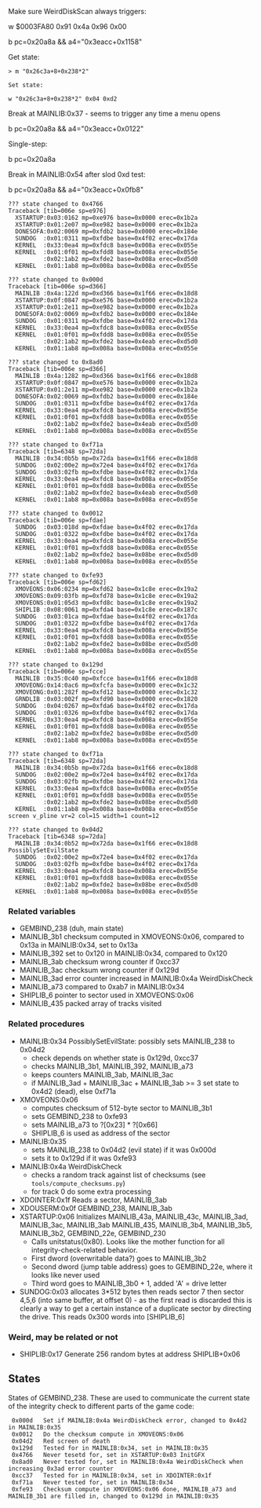 Make sure WeirdDiskScan always triggers:

w $0003FA80 0x91 0x4a 0x96 0x00


b pc=0x20a8a && a4="0x3eacc+0x1158"

Get state:

    > m "0x26c3a+8+0x238*2"

    Set state:

    w "0x26c3a+8+0x238*2" 0x04 0xd2

Break at MAINLIB:0x37 - seems to trigger any time a menu opens

b pc=0x20a8a && a4="0x3eacc+0x0122"


Single-step:

b pc=0x20a8a

Break in MAINLIB:0x54 after slod 0xd test:

b pc=0x20a8a && a4="0x3eacc+0x0fb8"

```
??? state changed to 0x4766
Traceback [tib=006e sp=e976]
  XSTARTUP:0x03:0162 mp=0xe976 base=0x0000 erec=0x1b2a
  XSTARTUP:0x01:2e07 mp=0xe982 base=0x0000 erec=0x1b2a
  DONESOFA:0x02:0069 mp=0xfdb2 base=0x0000 erec=0x184e
  SUNDOG  :0x01:0311 mp=0xfdbe base=0x4f02 erec=0x17da
  KERNEL  :0x33:0ea4 mp=0xfdc8 base=0x008a erec=0x055e
  KERNEL  :0x01:0f01 mp=0xfdd8 base=0x008a erec=0x055e
          :0x02:1ab2 mp=0xfde2 base=0x008a erec=0xd5d0
  KERNEL  :0x01:1ab8 mp=0x008a base=0x008a erec=0x055e
```
```
??? state changed to 0x000d
Traceback [tib=006e sp=d366]
  MAINLIB :0x4a:122d mp=0xd366 base=0x1f66 erec=0x18d8
  XSTARTUP:0x0f:0847 mp=0xe576 base=0x0000 erec=0x1b2a
  XSTARTUP:0x01:2e11 mp=0xe982 base=0x0000 erec=0x1b2a
  DONESOFA:0x02:0069 mp=0xfdb2 base=0x0000 erec=0x184e
  SUNDOG  :0x01:0311 mp=0xfdbe base=0x4f02 erec=0x17da
  KERNEL  :0x33:0ea4 mp=0xfdc8 base=0x008a erec=0x055e
  KERNEL  :0x01:0f01 mp=0xfdd8 base=0x008a erec=0x055e
          :0x02:1ab2 mp=0xfde2 base=0x4eab erec=0xd5d0
  KERNEL  :0x01:1ab8 mp=0x008a base=0x008a erec=0x055e
```
```
??? state changed to 0x8ad0
Traceback [tib=006e sp=d366]
  MAINLIB :0x4a:1282 mp=0xd366 base=0x1f66 erec=0x18d8
  XSTARTUP:0x0f:0847 mp=0xe576 base=0x0000 erec=0x1b2a
  XSTARTUP:0x01:2e11 mp=0xe982 base=0x0000 erec=0x1b2a
  DONESOFA:0x02:0069 mp=0xfdb2 base=0x0000 erec=0x184e
  SUNDOG  :0x01:0311 mp=0xfdbe base=0x4f02 erec=0x17da
  KERNEL  :0x33:0ea4 mp=0xfdc8 base=0x008a erec=0x055e
  KERNEL  :0x01:0f01 mp=0xfdd8 base=0x008a erec=0x055e
          :0x02:1ab2 mp=0xfde2 base=0x4eab erec=0xd5d0
  KERNEL  :0x01:1ab8 mp=0x008a base=0x008a erec=0x055e
```
```
??? state changed to 0xf71a
Traceback [tib=6348 sp=72da]
  MAINLIB :0x34:0b5b mp=0x72da base=0x1f66 erec=0x18d8
  SUNDOG  :0x02:00e2 mp=0x72e4 base=0x4f02 erec=0x17da
  SUNDOG  :0x03:02fb mp=0xfdbe base=0x4f02 erec=0x17da
  KERNEL  :0x33:0ea4 mp=0xfdc8 base=0x008a erec=0x055e
  KERNEL  :0x01:0f01 mp=0xfdd8 base=0x008a erec=0x055e
          :0x02:1ab2 mp=0xfde2 base=0x4eab erec=0xd5d0
  KERNEL  :0x01:1ab8 mp=0x008a base=0x008a erec=0x055e
```
```
??? state changed to 0x0012
Traceback [tib=006e sp=fdae]
  SUNDOG  :0x03:018d mp=0xfdae base=0x4f02 erec=0x17da
  SUNDOG  :0x01:0322 mp=0xfdbe base=0x4f02 erec=0x17da
  KERNEL  :0x33:0ea4 mp=0xfdc8 base=0x008a erec=0x055e
  KERNEL  :0x01:0f01 mp=0xfdd8 base=0x008a erec=0x055e
          :0x02:1ab2 mp=0xfde2 base=0x08be erec=0xd5d0
  KERNEL  :0x01:1ab8 mp=0x008a base=0x008a erec=0x055e
```
```
??? state changed to 0xfe93
Traceback [tib=006e sp=fd62]
  XMOVEONS:0x06:0234 mp=0xfd62 base=0x1c8e erec=0x19a2
  XMOVEONS:0x09:03fb mp=0xfd78 base=0x1c8e erec=0x19a2
  XMOVEONS:0x01:05d3 mp=0xfd8c base=0x1c8e erec=0x19a2
  SHIPLIB :0x08:0061 mp=0xfda4 base=0x1c8e erec=0x187c
  SUNDOG  :0x03:01ca mp=0xfdae base=0x4f02 erec=0x17da
  SUNDOG  :0x01:0322 mp=0xfdbe base=0x4f02 erec=0x17da
  KERNEL  :0x33:0ea4 mp=0xfdc8 base=0x008a erec=0x055e
  KERNEL  :0x01:0f01 mp=0xfdd8 base=0x008a erec=0x055e
          :0x02:1ab2 mp=0xfde2 base=0x08be erec=0xd5d0
  KERNEL  :0x01:1ab8 mp=0x008a base=0x008a erec=0x055e
```
```
??? state changed to 0x129d
Traceback [tib=006e sp=fcce]
  MAINLIB :0x35:0c40 mp=0xfcce base=0x1f66 erec=0x18d8
  XMOVEONG:0x14:0ac6 mp=0xfcfa base=0x0000 erec=0x1c32
  XMOVEONG:0x01:282f mp=0xfd12 base=0x0000 erec=0x1c32
  GRNDLIB :0x03:002f mp=0xfd90 base=0x0000 erec=0x1820
  SUNDOG  :0x04:0267 mp=0xfda6 base=0x4f02 erec=0x17da
  SUNDOG  :0x01:0326 mp=0xfdbe base=0x4f02 erec=0x17da
  KERNEL  :0x33:0ea4 mp=0xfdc8 base=0x008a erec=0x055e
  KERNEL  :0x01:0f01 mp=0xfdd8 base=0x008a erec=0x055e
          :0x02:1ab2 mp=0xfde2 base=0x08be erec=0xd5d0
  KERNEL  :0x01:1ab8 mp=0x008a base=0x008a erec=0x055e
```
```
??? state changed to 0xf71a
Traceback [tib=6348 sp=72da]
  MAINLIB :0x34:0b5b mp=0x72da base=0x1f66 erec=0x18d8
  SUNDOG  :0x02:00e2 mp=0x72e4 base=0x4f02 erec=0x17da
  SUNDOG  :0x03:02fb mp=0xfdbe base=0x4f02 erec=0x17da
  KERNEL  :0x33:0ea4 mp=0xfdc8 base=0x008a erec=0x055e
  KERNEL  :0x01:0f01 mp=0xfdd8 base=0x008a erec=0x055e
          :0x02:1ab2 mp=0xfde2 base=0x08be erec=0xd5d0
  KERNEL  :0x01:1ab8 mp=0x008a base=0x008a erec=0x055e
screen v_pline vr=2 col=15 width=1 count=12
```
```
??? state changed to 0x04d2
Traceback [tib=6348 sp=72da]
  MAINLIB :0x34:0b52 mp=0x72da base=0x1f66 erec=0x18d8   PossiblySetEvilState
  SUNDOG  :0x02:00e2 mp=0x72e4 base=0x4f02 erec=0x17da
  SUNDOG  :0x03:02fb mp=0xfdbe base=0x4f02 erec=0x17da
  KERNEL  :0x33:0ea4 mp=0xfdc8 base=0x008a erec=0x055e
  KERNEL  :0x01:0f01 mp=0xfdd8 base=0x008a erec=0x055e
          :0x02:1ab2 mp=0xfde2 base=0x08be erec=0xd5d0
  KERNEL  :0x01:1ab8 mp=0x008a base=0x008a erec=0x055e
```
### Related variables

- GEMBIND\_238 (duh, main state)
- MAINLIB\_3b1 checksum computed in XMOVEONS:0x06, compared to 0x13a in MAINLIB:0x34, set to 0x13a
- MAINLIB\_392 set to 0x120 in MAINLIB:0x34, compared to 0x120
- MAINLIB\_3ab checksum wrong counter if 0xcc37
- MAINLIB\_3ac checksum wrong counter if 0x129d
- MAINLIB\_3ad error counter increased in MAINLIB:0x4a WeirdDiskCheck
- MAINLIB\_a73 compared to 0xab7 in MAINLIB:0x34
- SHIPLIB\_6  pointer to sector used in XMOVEONS:0x06
- MAINLIB\_435 packed array of tracks visited

### Related procedures

- MAINLIB:0x34 PossiblySetEvilState: possibly sets MAINLIB\_238 to 0x04d2
  - check depends on whether state is 0x129d, 0xcc37
  - checks MAINLIB\_3b1, MAINLIB\_392, MAINLIB\_a73
  - keeps counters MAINLIB\_3ab, MAINLIB\_3ac
  - if MAINLIB\_3ad + MAINLIB\_3ac + MAINLIB\_3ab >= 3 set state to 0x4d2 (dead), else 0xf71a
- XMOVEONS:0x06 
  - computes checksum of 512-byte sector to MAINLIB\_3b1
  - sets GEMBIND\_238 to 0xfe93
  - sets MAINLIB\_a73 to ?[0x23] * ?[0x66]
  - SHIPLIB\_6 is used as address of the sector
- MAINLIB:0x35
  - sets MAINLIB\_238 to 0x04d2 (evil state) if it was 0x000d
  - sets it to 0x129d if it was 0xfe93
- MAINLIB:0x4a WeirdDiskCheck
  - checks a random track against list of checksums (see `tools/compute_checksums.py`)
  - for track 0 do some extra processing
- XDOINTER:0x1f  Reads a sector, MAINLIB\_3ab
- XDOUSERM:0x0f  GEMBIND\_238, MAINLIB\_3ab
- XSTARTUP:0x06  Initializes MAINLIB\_43a, MAINLIB\_43c, MAINLIB\_3ad, MAINLIB\_3ac, MAINLIB\_3ab
  MAINLIB\_435, MAINLIB\_3b4, MAINLIB\_3b5, MAINLIB\_3b2, GEMBIND\_22e,
  GEMBIND\_230
  - Calls unitstatus(0x80). Looks like the mother function for all integrity-check-related behavior.
  - First dword (overwritable data?) goes to MAINLIB\_3b2
  - Second dword (jump table address) goes to GEMBIND\_22e, where it looks like never used
  - Third word goes to MAINLIB\_3b0 + 1, added 'A' = drive letter
- SUNDOG:0x03 allocates 3*512 bytes then reads sector 7 then sector 4,5,6 (into
  same buffer, at offset 0) - as the first read is discarded this is clearly a
  way to get a certain instance of a duplicate sector by directing the drive.
  This reads 0x300 words into [SHIPLIB_6]

### Weird, may be related or not

- SHIPLIB:0x17 Generate 256 random bytes at address SHIPLIB+0x06

States
--------

States of GEMBIND\_238. These are used to communicate the current state of the integrity
check to different parts of the game code:

     0x000d   Set if MAINLIB:0x4a WeirdDiskCheck error, changed to 0x4d2 in MAINLIB:0x35
     0x0012   Do the checksum compute in XMOVEONS:0x06
     0x04d2   Red screen of death
     0x129d   Tested for in MAINLIB:0x34, set in MAINLIB:0x35
     0x4766   Never tesetd for, set in XSTARTUP:0x03 InitGFX
     0x8ad0   Never tested for, set in MAINLIB:0x4a WeirdDiskCheck when increasing 0x3ad error counter
     0xcc37   Tested for in MAINLIB:0x34, set in XDOINTER:0x1f
     0xf71a   Never tested for, set in MAINLIB:0x34
     0xfe93   Checksum compute in XMOVEONS:0x06 done, MAINLIB_a73 and MAINLIB_3b1 are filled in, changed to 0x129d in MAINLIB:0x35

